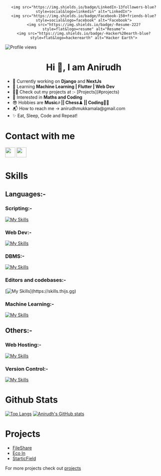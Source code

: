 <div id="shields-img" align="center">

    <img src="https://img.shields.io/badge/LinkedIn-13followers-blue?style=social&logo=linkedin" alt="LinkedIn">
    <img src="https://img.shields.io/badge/Facebook-150+friends-blue?style=social&logo=facebook" alt="Facebook">
    <img src="https://img.shields.io/badge/-Resume-222?style=flat&logo=resume" alt="Resume">
    <img src="https://img.shields.io/badge/-Hacker%20earth-blue?style=flat&logo=hackerearth" alt="Hacker Earth">
 </div>

![Profile views](https://gpvc.arturio.dev/Anirudh3167)

<h1 align="center"> Hi 👋, I am Anirudh </h1>
    <ul>
    <li> 🔭 Currently working on <b>Django</b> and <b>NextJs</b> </li>
    <li> 🌱 Learning <b> Machine Learning | Flutter | Web Dev </b> </li>
    <li> 👨‍💻 Check out my projects at :- [Projects](#projects) </li>
    <li> 👀 Interested in <b> Maths and Coding </b> </li>
    <li> 😎 Hobbies are <b> Music🎶 || Chess♟ || Coding👨‍💻 </b> </li>
    <li> 📬 How to reach me -> anirudhmukkamala@gmail.com </li>
    <li> ✨ Eat, Sleep, Code and Repeat! </li>
    </ul>


# Contact with me
   [<img height="32" width="32" src="https://cdn.simpleicons.org/linkedin" />](https://www.linkedin.com/in/anirudh-mukkamala-46a9b2242)
   [<img height="32" width="32" src="https://cdn.simpleicons.org/discord" />](https://www.discord.com)
   
<!---
Anirudh3167/Anirudh3167 is a ✨ special ✨ repository because its `README.md` (this file) appears on your GitHub profile.
You can click the Preview link to take a look at your changes.
--->
# Skills
## Languages:-
### Scripting:-
   [![My Skills](https://skills.thijs.gg/icons?i=c,cpp,java,python,kotlin)](https://skills.thijs.gg)
### Web Dev:-
   [![My Skills](https://skills.thijs.gg/icons?i=html,css,js,react,next,django,php,figma,md,flutter)](https://skills.thijs.gg)
### DBMS:-
   [![My Skills](https://skills.thijs.gg/icons?i=mysql,sqlite)](https://skills.thijs.gg)
### Editors and codebases:-
   [![My Skills](https://skills.thijs.gg/icons?i=vscode,github,replit,)](https://skills.thijs.gg)
### Machine Learning:-
   [![My Skills](https://skills.thijs.gg/icons?i=pytorch,tensorflow,keras)](https://skills.thijs.gg)
## Others:-
### Web Hosting:-
 [![My Skills](https://skills.thijs.gg/icons?i=heroku,netlify,github)](https://skills.thijs.gg)

### Version Control:-
 [![My Skills](https://skills.thijs.gg/icons?i=git)](https://skills.thijs.gg)

# Github Stats

[![Top Langs](https://github-readme-stats.vercel.app/api/top-langs/?username=anirudh3167&layout=compact)](https://github.com/anuraghazra/github-readme-stats)
[![Anirudh's GitHub stats](https://github-readme-stats.vercel.app/api?username=anirudh3167)](https://github.com/anirudh3167/github-readme-stats)

# Projects
 - [FileShare](https://github.com/Anirudh3167/FileShare)
 - [Eco In](https://github.com/Anirudh3167/The-Breaking-Code)
 - [StarticField](https://www.starticfield.com)
 
 For more projects check out [projects](https://github.com/Anirudh3167/projects.md)




